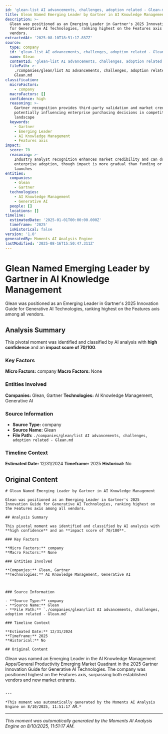 ```yaml
---
id: 'glean-list AI advancements, challenges, adoption related - Glean-moment-3'
title: Glean Named Emerging Leader by Gartner in AI Knowledge Management
description: >-
  Glean was positioned as an Emerging Leader in Gartner's 2025 Innovation Guide
  for Generative AI Technologies, ranking highest on the Features axis among all
  vendors.
extractedAt: '2025-08-10T18:51:17.837Z'
source:
  type: company
  id: 'glean-list AI advancements, challenges, adoption related - Glean'
  name: Glean
  contentId: 'glean-list AI advancements, challenges, adoption related - Glean'
  filePath: >-
    ./companies/glean/list AI advancements, challenges, adoption related -
    Glean.md
classification:
  microFactors:
    - company
  macroFactors: []
  confidence: high
  reasoning: >-
    Gartner recognition provides third-party validation and market credibility,
    potentially influencing enterprise purchasing decisions in competitive
    landscape
  keywords:
    - Gartner
    - Emerging Leader
    - AI Knowledge Management
    - Features axis
impact:
  score: 70
  reasoning: >-
    Industry analyst recognition enhances market credibility and can drive
    enterprise adoption, though impact is more gradual than funding or product
    launches
entities:
  companies:
    - Glean
    - Gartner
  technologies:
    - AI Knowledge Management
    - Generative AI
  people: []
  locations: []
timeline:
  estimatedDate: '2025-01-01T00:00:00.000Z'
  timeframe: '2025'
  isHistorical: false
version: '1.0'
generatedBy: Moments AI Analysis Engine
lastModified: '2025-08-16T15:50:47.311Z'
---
```

# Glean Named Emerging Leader by Gartner in AI Knowledge Management

Glean was positioned as an Emerging Leader in Gartner's 2025 Innovation Guide for Generative AI Technologies, ranking highest on the Features axis among all vendors.

## Analysis Summary

This pivotal moment was identified and classified by AI analysis with **high confidence** and an **impact score of 70/100**.

### Key Factors

**Micro Factors:** company
**Macro Factors:** None

### Entities Involved

**Companies:** Glean, Gartner
**Technologies:** AI Knowledge Management, Generative AI



### Source Information

- **Source Type:** company
- **Source Name:** Glean
- **File Path:** `./companies/glean/list AI advancements, challenges, adoption related - Glean.md`

### Timeline Context

**Estimated Date:** 12/31/2024
**Timeframe:** 2025
**Historical:** No

## Original Content

```
# Glean Named Emerging Leader by Gartner in AI Knowledge Management

Glean was positioned as an Emerging Leader in Gartner's 2025 Innovation Guide for Generative AI Technologies, ranking highest on the Features axis among all vendors.

## Analysis Summary

This pivotal moment was identified and classified by AI analysis with **high confidence** and an **impact score of 70/100**.

### Key Factors

**Micro Factors:** company
**Macro Factors:** None

### Entities Involved

**Companies:** Glean, Gartner
**Technologies:** AI Knowledge Management, Generative AI



### Source Information

- **Source Type:** company
- **Source Name:** Glean
- **File Path:** `./companies/glean/list AI advancements, challenges, adoption related - Glean.md`

### Timeline Context

**Estimated Date:** 12/31/2024
**Timeframe:** 2025
**Historical:** No

## Original Content

```
Glean was named an Emerging Leader in the AI Knowledge Management Apps/General Productivity Emerging Market Quadrant in the 2025 Gartner Innovation Guide for Generative AI Technologies. The company was positioned highest on the Features axis, surpassing both established vendors and new market entrants.
```

---

*This moment was automatically generated by the Moments AI Analysis Engine on 8/10/2025, 11:51:17 AM.*

```

---

*This moment was automatically generated by the Moments AI Analysis Engine on 8/10/2025, 11:51:17 AM.*
